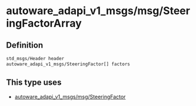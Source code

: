 <!-- This file is generated by a tool. Do not edit directly. -->

# autoware_adapi_v1_msgs/msg/SteeringFactorArray

## Definition

```txt
std_msgs/Header header
autoware_adapi_v1_msgs/SteeringFactor[] factors
```

## This type uses

- [autoware_adapi_v1_msgs/msg/SteeringFactor](../../autoware_adapi_v1_msgs/msg/steering_factor.md)
